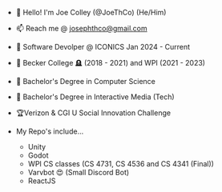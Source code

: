 - 👋 Hello! I'm Joe Colley (@JoeThCo) (He/Him)
- 📫 Reach me @ josephthco@gmail.com
- 💼 Software Devolper @ ICONICS Jan 2024 - Current

- 🏫 Becker College 🪦 (2018 - 2021) and WPI (2021 - 2023)
- 📃 Bachelor's Degree in Computer Science
- 📃 Bachelor's Degree in Interactive Media (Tech)

- 🏆Verizon & CGI U Social Innovation Challenge

- My Repo's include...
  - Unity
  - Godot
  - WPI CS classes (CS 4731, CS 4536 and CS 4341 (Final))
  - Varvbot 😍 (Small Discord Bot)
  - ReactJS
